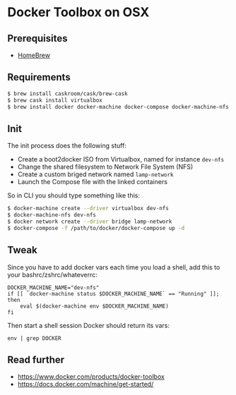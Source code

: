 # Docker Toolbox on OSX

## Prerequisites
- [HomeBrew](http://brew.sh/)

## Requirements
```sh
$ brew install caskroom/cask/brew-cask
$ brew cask install virtualbox
$ brew install docker docker-machine docker-compose docker-machine-nfs docker-clean
```

## Init
The init process does the following stuff:
* Create a boot2docker ISO from Virtualbox, named for instance `dev-nfs`
* Change the shared filesystem to Network File System (NFS)
* Create a custom briged network named `lamp-network` 
* Launch the Compose file with the linked containers

So in CLI you should type something like this:
```sh
$ docker-machine create --driver virtualbox dev-nfs
$ docker-machine-nfs dev-nfs
$ docker network create --driver bridge lamp-network
$ docker-compose -f /path/to/docker/docker-compose up -d
```

## Tweak 
Since you have to add docker vars each time you load a shell, add this to your bashrc/zshrc/whateverrc:

```
DOCKER_MACHINE_NAME="dev-nfs"
if [[ `docker-machine status $DOCKER_MACHINE_NAME` == "Running" ]]; then
    eval $(docker-machine env $DOCKER_MACHINE_NAME)
fi
```

Then start a shell session Docker should return its vars:
```
env | grep DOCKER
```

## Read further
* https://www.docker.com/products/docker-toolbox
* https://docs.docker.com/machine/get-started/
